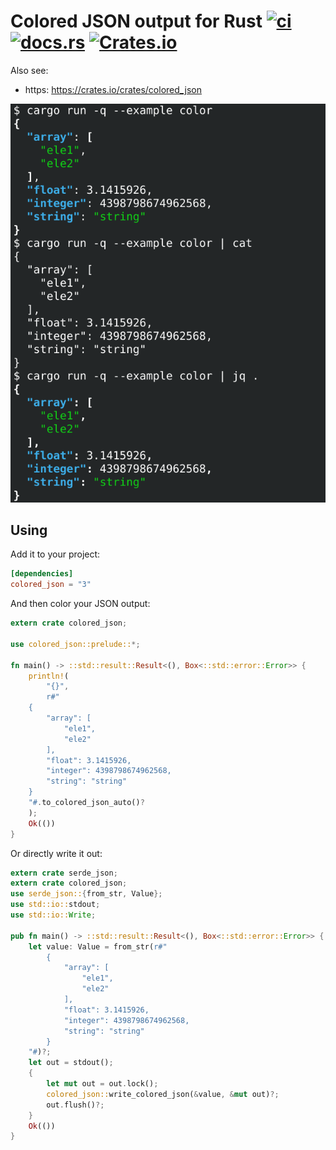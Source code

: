 # Colored JSON output for Rust [![ci](https://github.com/ctron/colored_json/actions/workflows/ci.yaml/badge.svg)](https://github.com/ctron/colored_json) [![docs.rs](https://img.shields.io/docsrs/colored_json)](https://docs.rs/colored_json/latest/colored_json/) [![Crates.io](https://img.shields.io/crates/v/colored_json.svg)](https://crates.io/crates/colored_json)

Also see:
 * https: https://crates.io/crates/colored_json

![Screenshot](Screenshot.png)

## Using

Add it to your project:

~~~toml
[dependencies]
colored_json = "3"
~~~

And then color your JSON output:

~~~rust
extern crate colored_json;

use colored_json::prelude::*;

fn main() -> ::std::result::Result<(), Box<::std::error::Error>> {
    println!(
        "{}",
        r#"
    {
        "array": [
            "ele1",
            "ele2"
        ],
        "float": 3.1415926,
        "integer": 4398798674962568,
        "string": "string"
    }
    "#.to_colored_json_auto()?
    );
    Ok(())
}
~~~

Or directly write it out:

~~~rust
extern crate serde_json;
extern crate colored_json;
use serde_json::{from_str, Value};
use std::io::stdout;
use std::io::Write;

pub fn main() -> ::std::result::Result<(), Box<::std::error::Error>> {
    let value: Value = from_str(r#"
        {
            "array": [
                "ele1",
                "ele2"
            ],
            "float": 3.1415926,
            "integer": 4398798674962568,
            "string": "string"
        }
    "#)?;
    let out = stdout();
    {
        let mut out = out.lock();
        colored_json::write_colored_json(&value, &mut out)?;
        out.flush()?;
    }
    Ok(())
}
~~~

